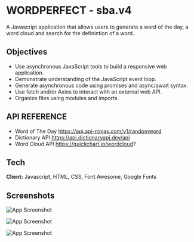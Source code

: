 # WORDPERFECT - sba.v4

A Javascript application that allows users to generate a word of the day, a word cloud and search for the definintion of a word.

## Objectives

- Use asynchronous JavaScript tools to build a responsive web application.
- Demonstrate understanding of the JavaScript event loop.
- Generate asynchronous code using promises and async/await syntax.
- Use fetch and/or Axios to interact with an external web API.
- Organize files using modules and imports.

## API REFERENCE

- Word of The Day
  https://api.api-ninjas.com/v1/randomword
- Dictionary API
  https://api.dictionaryapi.dev/api
- Word Cloud API
  https://quickchart.io/wordcloud?

## Tech

**Client:** Javascript, HTML, CSS, Font Awesome, Google Fonts

## Screenshots

![App Screenshot](https://github.com/R-LaRoi/WordPerfect-sba.v4/assets/114012059/ef141bb6-212d-4f18-ad51-bb0a30f6af02)

![App Screenshot](https://github.com/R-LaRoi/WordPerfect-sba.v4/assets/114012059/860b7dfc-5be3-462d-8aa0-fcb9b057e0d1)

![App Screenshot](https://github.com/R-LaRoi/WordPerfect-sba.v4/assets/114012059/934b5ec7-4fc5-4972-9bf2-1fb7cc239890)
